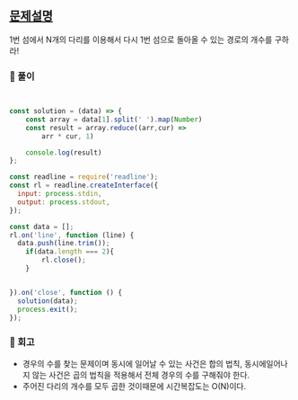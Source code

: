 ## [문제설명](https://level.goorm.io/exam/159177/%EA%B2%BD%EB%A1%9C%EC%9D%98-%EA%B0%9C%EC%88%98/quiz/1)

1번 섬에서 N개의 다리를 이용해서 다시 1번 섬으로 돌아올 수 있는 경로의 개수를 구하라!

### 📝 풀이

```javaScript


const solution = (data) => {
	const array = data[1].split(' ').map(Number)
	const result = array.reduce((arr,cur) =>
		arr * cur, 1)

	console.log(result)
};

const readline = require('readline');
const rl = readline.createInterface({
  input: process.stdin,
  output: process.stdout,
});

const data = [];
rl.on('line', function (line) {
  data.push(line.trim());
	if(data.length === 2){
		rl.close();
	}


}).on('close', function () {
  solution(data);
  process.exit();
});

```

### 📝 회고

- 경우의 수를 찾는 문제이며 동시에 일어날 수 있는 사건은 합의 법칙, 동시에일어나지 않는 사건은 곱의 법칙을 적용해서 전체 경우의 수를 구해줘야 한다.
- 주어진 다리의 개수를 모두 곱한 것이때문에 시간복잡도는 O(N)이다.
